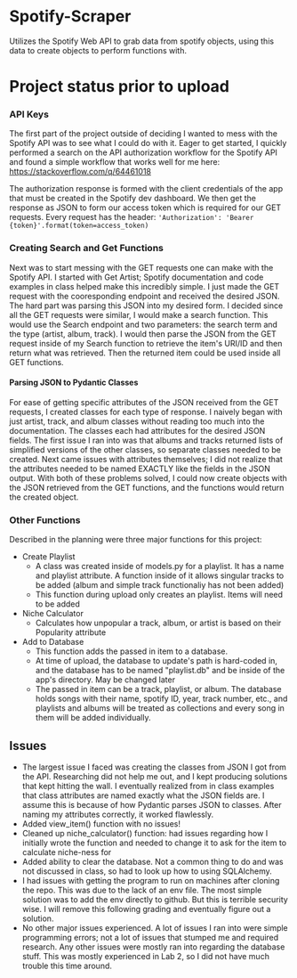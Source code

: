 # Spotify-Scraper
Utilizes the Spotify Web API to grab data from spotify objects, using this data to create objects to perform functions with.


# Project status prior to upload

### API Keys
The first part of the project outside of deciding I wanted to mess with the Spotify API was to see what I could do with it. Eager to get started, I quickly performed a search on the API authorization workflow for the Spotify API and found a simple workflow that works well for me here: https://stackoverflow.com/q/64461018

The authorization response is formed with the client credentials of the app that must be created in the Spotify dev dashboard. We then get the response as JSON to form our access token which is required for our GET requests. Every request has the header: `'Authorization': 'Bearer {token}'.format(token=access_token)`

### Creating Search and Get Functions
Next was to start messing with the GET requests one can make with the Spotify API. I started with Get Artist; Spotify documentation and code examples in class helped make this incredibly simple. I just made the GET request with the cooresponding endpoint and received the desired JSON. The hard part was parsing this JSON into my desired form. I decided since all the GET requests were similar, I would make a search function. This would use the Search endpoint and two parameters: the search term and the type (artist, album, track). I would then parse the JSON from the GET request inside of my Search function to retrieve the item's URI/ID and then return what was retrieved. Then the returned item could be used inside all GET functions. 
#### Parsing JSON to Pydantic Classes
For ease of getting specific attributes of the JSON received from the GET requests, I created classes for each type of response. I naively began with just artist, track, and album classes without reading too much into the documentation. The classes each had attributes for the desired JSON fields. The first issue I ran into was that albums and tracks returned lists of simplified versions of the other classes, so separate classes needed to be created. Next came issues with attributes themselves; I did not realize that the attributes needed to be named EXACTLY like the fields in the JSON output. With both of these problems solved, I could now create objects with the JSON retrieved from the GET functions, and the functions would return the created object. 

### Other Functions
Described in the planning were three major functions for this project:
- Create Playlist
    - A class was created inside of models.py for a playlist. It has a name and playlist attribute. A function inside of it allows singular tracks to be added (album and simple track functionaliy has not been added)
    - This function during upload only creates an playlist. Items will need to be added
- Niche Calculator
    - Calculates how unpopular a track, album, or artist is based on their Popularity attribute
- Add to Database
    - This function adds the passed in item to a database.
    - At time of upload, the database to update's path is hard-coded in, and the database has to be named "playlist.db" and be inside of the app's directory. May be changed later
    - The passed in item can be a track, playlist, or album. The database holds songs with their name, spotify ID, year, track number, etc., and playlists and albums will be treated as collections and every song in them will be added individually.


## Issues

- The largest issue I faced was creating the classes from JSON I got from the API. Researching did not help me out, and I kept producing solutions that kept hitting the wall. I eventually realized from in class examples that class attributes are named exactly what the JSON fields are. I assume this is because of how Pydantic parses JSON to classes. After naming my attributes correctly, it worked flawlessly.
- Added view_item() function with no issues!
- Cleaned up niche_calculator() function: had issues regarding how I initially wrote the function and needed to change it to ask for the item to calculate niche-ness for
- Added ability to clear the database. Not a common thing to do and was not discussed in class, so had to look up how to using SQLAlchemy.
- I had issues with getting the program to run on machines after cloning the repo. This was due to the lack of an env file. The most simple solution was to add the env directly to github. But this is terrible security wise. I will remove this following grading and eventually figure out a solution. 
- No other major issues experienced. A lot of issues I ran into were simple programming errors; not a lot of issues that stumped me and required research. Any other issues were mostly ran into regarding the database stuff. This was mostly experienced in Lab 2, so I did not have much trouble this time around.
